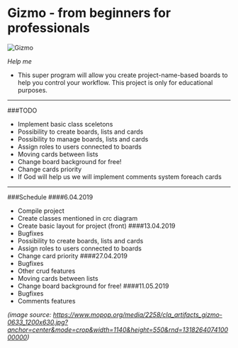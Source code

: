 # Gizmo - from beginners for professionals


![Gizmo](https://www.mopop.org/media/2258/cla_artifacts_gizmo-0633_1200x630.jpg?anchor=center&mode=crop&width=1140&height=550&rnd=131826407410000000)

*Help me*

* This super program will allow you create project-name-based boards to help you control your workflow. This project is only for educational purposes.

<hr>

###TODO
* Implement basic class sceletons
* Possibility to create boards, lists and cards
* Possibility to manage boards, lists and cards
* Assign roles to users connected to boards
* Moving cards between lists
* Change board background for free!
* Change cards priority
* If God will help us we will implement comments system foreach cards
<hr>

###Schedule
####6.04.2019
* Compile project
* Create classes mentioned in crc diagram
* Create basic layout for project (front)
####13.04.2019
* Bugfixes
* Possibility to create boards, lists and cards
* Assign roles to users connected to boards
* Change card priority
####27.04.2019
* Bugfixes
* Other crud features
* Moving cards between lists
* Change board background for free!
####11.05.2019
* Bugfixes
* Comments features




*(image source: https://www.mopop.org/media/2258/cla_artifacts_gizmo-0633_1200x630.jpg?anchor=center&mode=crop&width=1140&height=550&rnd=131826407410000000)*
